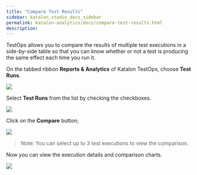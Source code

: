 ```yaml
---
title: "Compare Test Results"
sidebar: katalon_studio_docs_sidebar
permalink: katalon-analytics/docs/compare-test-results.html 
description: 
---
```

TestOps allows you to compare the results of multiple test executions in a side-by-side table so that you can know whether or not a test is producing the same effect each time you run it.

On the tabbed ribbon **Reports & Analytics** of Katalon TestOps, choose **Test Runs**.

![](https://github.com/katalon-studio/docs-images/raw/master/katalon-analytics/docs/compare-test-results/kt2_report_test_runs.png)

Select **Test Runs** from the list by checking the checkboxes.

![](https://github.com/katalon-studio/docs-images/raw/master/katalon-analytics/docs/compare-test-results/kt2_select_test_run.png)

Click on the **Compare** button;

![](https://github.com/katalon-studio/docs-images/raw/master/katalon-analytics/docs/compare-test-results/kt2_test_run_button_compare.png)

> Note: You can select up to 3 test executions to view the comparison.

Now you can view the execution details and comparison charts.

![](https://github.com/katalon-studio/docs-images/raw/master/katalon-analytics/docs/compare-test-results/kt2_test_run_comparison.png)
